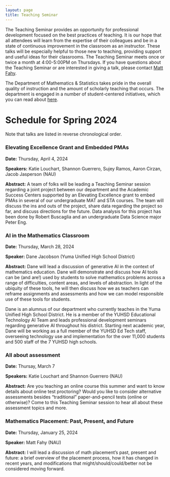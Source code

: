 ```yaml
---
layout: page
title: Teaching Seminar
---
```


The Teaching Seminar provides an opportunity for professional development focused on the best practices of teaching. It is our hope that all attendees will learn from the expertise of their colleagues and be in a state of continuous improvement in the classroom as an instructor. These talks will be especially helpful to those new to teaching, providing support and useful ideas for their classrooms. The Teaching Seminar meets once or twice a month at 4:00-5:00PM on Thursdays.  If you have questions about the Teaching Seminar or are interested in giving a talk, please contact [Matt Fahy](mailto:Matthew.Fahy@nau.edu).

The Department of Mathematics & Statistics takes pride in the overall quality of instruction and the amount of scholarly teaching that occurs. The department is engaged in a number of student-centered initiatives, which you can read about [here](http://nau.edu/CEFNS/NatSci/Math/Innovative-Teaching/).

# Schedule for Spring 2024 #

Note that talks are listed in reverse chronological order.

### Elevating Excellence Grant and Embedded PMAs

**Date:** Thursday, April 4, 2024

**Speakers:** Katie Louchart, Shannon Guerrero, Sujey Ramos, Aaron Cirzan, Jacob Jasperson (NAU)

**Abstract:** A team of folks will be leading a Teaching Seminar session regarding a joint project between our department and the Academic Success Centers supported by an Elevating Excellence grant to embed PMAs in several of our undergraduate MAT and STA courses.  The team will discuss the ins and outs of the project, share data regarding the project so far, and discuss directions for the future. Data analysis for this project has been done by Robert Buscaglia and an undergraduate Data Science major Peter Eng.

### AI in the Mathematics Classroom

**Date:** Thursday, March 28, 2024

**Speaker:** Dane Jacobson (Yuma Unified High School District)

**Abstract:** Dane will lead a discussion of generative AI in the context of mathematics education.  Dane will demonstrate and discuss how AI tools can be (and are!) used by students to solve mathematics problems across a range of difficulties, content areas, and levels of abstraction.  In light of the ubiquity of these tools, he will then discuss how we as teachers can reframe assignments and assessments and how we can model responsible use of these tools for students.
 
Dane is an alumnus of our department who currently teaches in the Yuma Unified High School District.  He is a member of the YUHSD Educational Technology AI Team and leads professional development seminars regarding generative AI throughout his district.  Starting next academic year, Dane will be working as a full member of the YUHSD Ed Tech staff, overseeing technology use and implementation for the over 11,000 students and 500 staff of the 7 YUHSD high schools. 

### All about assessment

**Date:** Thursay, March 7 

**Speakers:** Katie Louchart and Shannon Guerrero (NAU)

**Abstract:** Are you teaching an online course this summer and want to know details about online test proctoring?  Would you like to consider alternative assessments besides “traditional” paper-and-pencil tests (online or otherwise)?  Come to this Teaching Seminar session to hear all about these assessment topics and more.

### Mathematics Placement: Past, Present, and Future

**Date:** Thursday, January 25, 2024

**Speaker:** Matt Fahy (NAU)

**Abstract:** I will lead a discussion of math placement’s past, present and future: a brief overview of the placement process, how it has changed in recent years, and modifications that might/should/could/better not be considered moving forward.